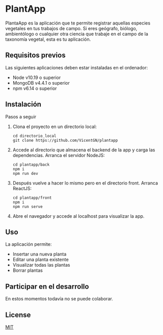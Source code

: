 # PlantApp

PlantaApp es la aplicación que te permite registrar aquellas especies vegetales en tus trabajos de campo. Si eres geógrafo, biólogo, ambientólogo o cualquier otra ciencia que trabaje en el campo de la taxonomía vegetal, esta es tu aplicación.

## Requisitos previos
Las siguientes aplicaciones deben estar instaladas en el ordenador:
  - Node v10.19 o superior
  - MongoDB v4.4.1 o superior
  - npm v6.14 o superior

## Instalación

Pasos a seguir

  1. Clona el proyecto en un directorio local:
   
     ```
     cd directorio_local
     git clone https://github.com/VicentGN/plantapp
     ``` 
  2. Accede al directorio que almacena el backend de la app y carga las dependencias. Arranca el servidor NodeJS:
      ```
      cd plantapp/back
      npm i 
      npm run dev
      ```
  3. Después vuelve a hacer lo mismo pero en el directorio front. Arranca ReactJS:
      ```
      cd plantapp/front
      npm i
      npm run serve
      ```
  4. Abre el navegador y accede al localhost para visualizar la app.


## Uso

La aplicación permite:
  - Insertar una nueva planta
  - Editar una planta existente
  - Visualizar todas las plantas
  - Borrar plantas
  
## Participar en el desarrollo
En estos momentos todavía no se puede colaborar.

## License
[MIT](https://choosealicense.com/licenses/mit/)
